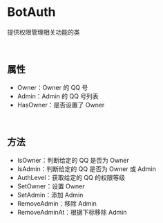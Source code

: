 # BotAuth

提供权限管理相关功能的类

<br>

## 属性
- Owner：Owner 的 QQ 号
- Admin：Admin 的 QQ 号列表
- HasOwner：是否设置了 Owner

<br>

## 方法
- IsOwner：判断给定的 QQ 是否为 Owner
- IsAdmin：判断给定的 QQ 是否为 Owner 或 Admin
- AuthLevel：获取给定的 QQ 的权限等级
- SetOwner：设置 Owner
- SetAdmin：添加 Admin
- RemoveAdmin：移除 Admin
- RemoveAdminAt：根据下标移除 Admin